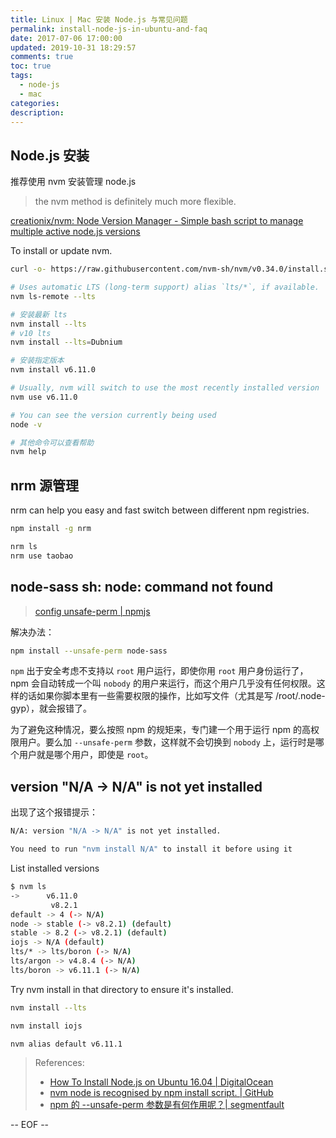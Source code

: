 ```yaml
---
title: Linux | Mac 安装 Node.js 与常见问题
permalink: install-node-js-in-ubuntu-and-faq
date: 2017-07-06 17:00:00
updated: 2019-10-31 18:29:57
comments: true
toc: true
tags:
  - node-js
  - mac
categories:
description:
---
```


## Node.js 安装

推荐使用 nvm 安装管理 node.js

> the nvm method is definitely much more flexible.

[creationix/nvm: Node Version Manager - Simple bash script to manage multiple active node.js versions](https://github.com/creationix/nvm#installation)

To install or update nvm.

```bash
curl -o- https://raw.githubusercontent.com/nvm-sh/nvm/v0.34.0/install.sh | bash
```

<!-- more -->

```bash
# Uses automatic LTS (long-term support) alias `lts/*`, if available.
nvm ls-remote --lts

# 安装最新 lts
nvm install --lts
# v10 lts
nvm install --lts=Dubnium

# 安装指定版本
nvm install v6.11.0

# Usually, nvm will switch to use the most recently installed version
nvm use v6.11.0

# You can see the version currently being used
node -v

# 其他命令可以查看帮助
nvm help
```

## nrm 源管理

nrm can help you easy and fast switch between different npm registries.

```bash
npm install -g nrm

nrm ls
nrm use taobao
```

## node-sass sh: node: command not found

> [config unsafe-perm | npmjs](https://docs.npmjs.com/misc/config#unsafe-perm)

解决办法：

```bash
npm install --unsafe-perm node-sass
```

`npm` 出于安全考虑不支持以 `root` 用户运行，即使你用 `root` 用户身份运行了，npm 会自动转成一个叫 `nobody` 的用户来运行，而这个用户几乎没有任何权限。这样的话如果你脚本里有一些需要权限的操作，比如写文件（尤其是写 /root/.node-gyp），就会报错了。

为了避免这种情况，要么按照 npm 的规矩来，专门建一个用于运行 npm 的高权限用户。要么加 `--unsafe-perm` 参数，这样就不会切换到 `nobody` 上，运行时是哪个用户就是哪个用户，即使是 `root`。

## version "N/A -> N/A" is not yet installed

出现了这个报错提示：

```bash
N/A: version "N/A -> N/A" is not yet installed.

You need to run "nvm install N/A" to install it before using it
```

List installed versions

```bash
$ nvm ls
->      v6.11.0
         v8.2.1
default -> 4 (-> N/A)
node -> stable (-> v8.2.1) (default)
stable -> 8.2 (-> v8.2.1) (default)
iojs -> N/A (default)
lts/* -> lts/boron (-> N/A)
lts/argon -> v4.8.4 (-> N/A)
lts/boron -> v6.11.1 (-> N/A)
```

Try nvm install in that directory to ensure it's installed.

```bash
nvm install --lts

nvm install iojs

nvm alias default v6.11.1
```

> References:
>
> - [How To Install Node.js on Ubuntu 16.04 | DigitalOcean](https://www.digitalocean.com/community/tutorials/how-to-install-node-js-on-ubuntu-16-04)
> - [nvm node is recognised by npm install script. | GitHub](https://github.com/sass/node-sass/issues/2470)
> - [npm 的 --unsafe-perm 参数是有何作用呢？| segmentfault](https://segmentfault.com/q/1010000019365121)

-- EOF --
